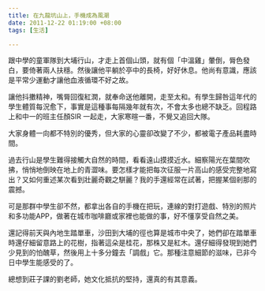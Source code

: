 ```yaml
---
title: 在九龍坑山上，手機成為風潮
date: 2011-12-22 01:19:00 +08:00
tags: [生活]

---
```


跟中學的童軍隊到大埔行山，才走上首個山頭，就有個「中溫雞」暈倒，脣色發白，要倚著兩人扶穩。然後讓他平躺於亭中的長椅，好好休息。他尚有意識，應該是平常少運動才讓他血液循環不好之故。  
  
讓他抖擻精神，嘴脣回復紅潤，就奉命送他離開，走至太和。有學生歸咎這年代的學生體質每況愈下，事實是這種事每隔幾年就有次，不會太多也總不缺乏。回程路上和中一的班主任顏SIR 一起走，大家寒暄一番，不覺又追回大隊。  
  
大家身體一向都不特別的優秀，但大家的心靈卻改變了不少，都被電子產品耗盡時間。  
  
過去行山是學生難得接觸大自然的時間，看看遠山摸摸近水。細察陽光在葉間吹拂，悄悄地倒映在地上的青澀味。要怎樣才能把每次征服一片高山的感受完整地寫出？又如何重述某次看到壯麗奇觀之駢麗？我的手還經常在試著，把握某個剎那的震撼。  
  
可是那群中學生卻不然，都拿出各自的手機在把玩，連線的對打遊戲、特別的照片和多功能APP，做著在城市咖啡廳或家裡也能做的事，好不懂享受自然之美。  
  
還記得前天與內地生踏單車，沙田到大埔的徑也算是城市中央了，她們卻在踏單車時還仔細留意路上的花樹，指著這朵是桂花，那株又是紅木。還仔細得發現到她們少見到的怕醜草，然後用上十多分鐘去「調戲」它。那種注意細節的滋味，已非今日中學生能感受的了。  
  
總想到莊子課的劉老師，她文化抵抗的堅持，還真的有其意義。
